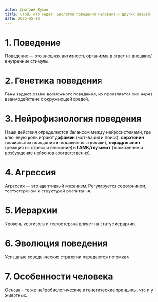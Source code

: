 ```yaml
---
autor: Дмитрий Жуков
title: Стой, кто ведет. Биология поведения человека и других зверей
date: 2025-05-10
---
```

# 1. Поведение
Поведение — это внешняя активность организма в ответ на внешние/внутренние стимулы.
# 2. Генетика поведения
Гены задают рамки возможного поведения, но проявляется оно через взаимодействие с окружающей средой.
# 3. Нейрофизиология поведения
Наши действия определяются балансом между нейросистемами, где ключевую роль играют **дофамин** (мотивация и поиск), **серотонин** (социальное поведение и подавление агрессии), **норадреналин** (реакция на стресс и внимание) и **ГАМК/глутамат** (торможение и возбуждение нейронов соответственно).
# 4. Агрессия
Агрессия — это адаптивный механизм. Регулируется серотонином, тестостероном и структурой воспитания.
# 5. Иерархии
Уровень кортизола и тестостерона влияет на статус иерархии.
# 6. Эволюция поведения
Успешные поведенческие стратегии передаются потомкам
# 7. Особенности человека
Основа - те же нейробиологические и генетические принципы, что и у животных.